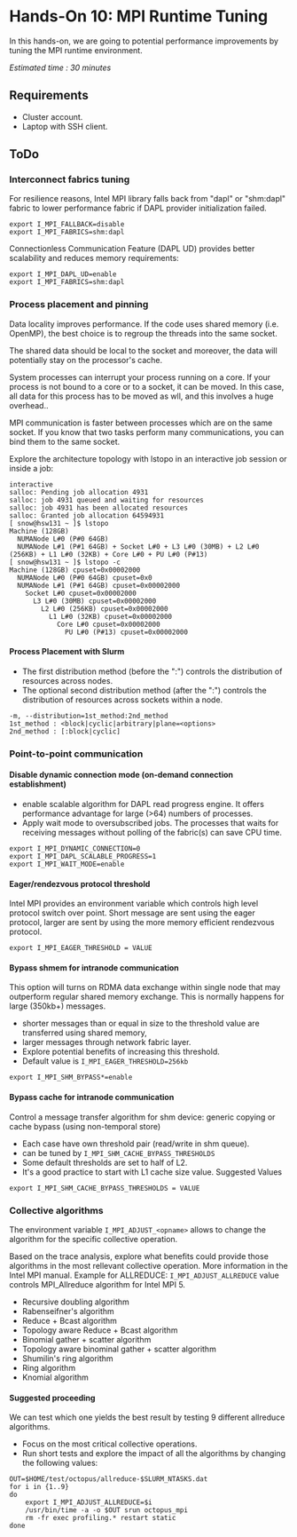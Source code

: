 # Hands-On 10: MPI Runtime Tuning

In this hands-on, we are going to potential performance improvements by tuning the MPI runtime environment.

*Estimated time : 30 minutes*

## Requirements
* Cluster account.
* Laptop with SSH client.

## ToDo

### Interconnect fabrics tuning

For resilience reasons, Intel MPI library falls back from "dapl" or "shm:dapl" fabric to lower performance fabric if DAPL provider initialization failed.
```
export I_MPI_FALLBACK=disable
export I_MPI_FABRICS=shm:dapl
```
Connectionless Communication Feature (DAPL UD) provides better scalability and reduces memory requirements:

```
export I_MPI_DAPL_UD=enable
export I_MPI_FABRICS=shm:dapl
```
### Process placement and pinning
Data locality improves performance. If the code uses shared memory (i.e. OpenMP), the best choice is to regroup the threads into the same socket. 

The shared data should be local to the socket and moreover, the data will potentially stay on the processor's cache.

System processes can interrupt your process running on a core. If your process is not bound to a core or to a socket, it can be moved. In this case, all data for this process has to be moved as wll, and this involves a huge overhead..

MPI communication is faster between processes which are on the same socket. If you know that two tasks perform many communications, you can bind them to the same socket.

Explore the architecture topology with lstopo in an interactive job session or inside a job:

```
interactive 
salloc: Pending job allocation 4931
salloc: job 4931 queued and waiting for resources
salloc: job 4931 has been allocated resources
salloc: Granted job allocation 64594931
[ snow@hsw131 ~ ]$ lstopo
Machine (128GB)
  NUMANode L#0 (P#0 64GB)
  NUMANode L#1 (P#1 64GB) + Socket L#0 + L3 L#0 (30MB) + L2 L#0 (256KB) + L1 L#0 (32KB) + Core L#0 + PU L#0 (P#13)
[ snow@hsw131 ~ ]$ lstopo -c
Machine (128GB) cpuset=0x00002000
  NUMANode L#0 (P#0 64GB) cpuset=0x0
  NUMANode L#1 (P#1 64GB) cpuset=0x00002000
    Socket L#0 cpuset=0x00002000
      L3 L#0 (30MB) cpuset=0x00002000
        L2 L#0 (256KB) cpuset=0x00002000
          L1 L#0 (32KB) cpuset=0x00002000
            Core L#0 cpuset=0x00002000
              PU L#0 (P#13) cpuset=0x00002000
```

#### Process Placement with Slurm
* The first distribution method (before the ":") controls the distribution of resources across nodes.
* The optional second distribution method (after the ":") controls the distribution of resources across sockets within a node.

```
-m, --distribution=1st_method:2nd_method
1st_method : <block|cyclic|arbitrary|plane=<options>
2nd_method : [:block|cyclic]
```

### Point-to-point communication

#### Disable dynamic connection mode (on-demand connection establishment)
* enable scalable algorithm for DAPL read progress engine. It offers performance advantage for large (>64) numbers of processes.
* Apply wait mode to oversubscribed jobs. The processes that waits for receiving messages without polling of the fabric(s) can save CPU time.

```
export I_MPI_DYNAMIC_CONNECTION=0
export I_MPI_DAPL_SCALABLE_PROGRESS=1
export I_MPI_WAIT_MODE=enable
```

#### Eager/rendezvous protocol threshold
Intel MPI provides an environment variable which controls high level protocol switch over point. Short message are sent using the eager protocol, larger are sent by using the more memory efficient rendezvous protocol.

```
export I_MPI_EAGER_THRESHOLD = VALUE
```

#### Bypass shmem for intranode communication
This option will turns on RDMA data exchange within single node that may outperform regular shared memory exchange. This is normally happens for large (350kb+) messages.
* shorter messages than or equal in size to the threshold value are transferred using shared memory, 
* larger messages through network fabric layer. 
* Explore potential benefits of increasing this threshold.
* Default value is ```I_MPI_EAGER_THRESHOLD=256kb```

```
export I_MPI_SHM_BYPASS*=enable
```
#### Bypass cache for intranode communication
Control a message transfer algorithm for shm device: generic copying or cache bypass (using non-temporal store)
* Each case have own threshold pair (read/write in shm queue).
* can be tuned by ```I_MPI_SHM_CACHE_BYPASS_THRESHOLDS```
* Some default thresholds are set to half of L2.
* It's a good practice to start with L1 cache size value.
Suggested Values

```
export I_MPI_SHM_CACHE_BYPASS_THRESHOLDS = VALUE
```

### Collective algorithms
The environment variable ```I_MPI_ADJUST_<opname>``` allows to change the algorithm for the specific collective operation.

Based on the trace analysis, explore what benefits could provide those algorithms in the most rellevant collective operation.
More information in the Intel MPI manual.
Example for ALLREDUCE: ```I_MPI_ADJUST_ALLREDUCE``` value controls MPI_Allreduce algorithm for Intel MPI 5.
* Recursive doubling algorithm
* Rabenseifner's algorithm
* Reduce + Bcast algorithm
* Topology aware Reduce + Bcast algorithm
* Binomial gather + scatter algorithm
* Topology aware binominal gather + scatter algorithm
* Shumilin's ring algorithm
* Ring algorithm
* Knomial algorithm

#### Suggested proceeding
We can test which one yields the best result by testing 9 different allreduce algorithms.
* Focus on the most critical collective operations. 
* Run short tests and explore the impact of all the algorithms by changing the following values: 
```
OUT=$HOME/test/octopus/allreduce-$SLURM_NTASKS.dat
for i in {1..9}
do
    export I_MPI_ADJUST_ALLREDUCE=$i
    /usr/bin/time -a -o $OUT srun octopus_mpi    
    rm -fr exec profiling.* restart static
done
```

